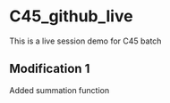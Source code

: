 # C45_github_live
This is a live session demo for C45 batch

## Modification 1
Added summation function
